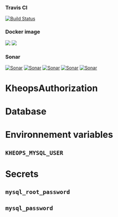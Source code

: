 ### Travis CI
[![Build Status](https://travis-ci.org/OsiriX-Foundation/KheopsAuthorization.svg?branch=master)](https://travis-ci.org/OsiriX-Foundation/KheopsAuthorization)
### Docker image
[![](https://images.microbadger.com/badges/image/osirixfoundation/kheopsauthorization-tomcat.svg)](https://microbadger.com/images/osirixfoundation/kheopsauthorization-tomcat "Get your own image badge on microbadger.com")
[![](https://images.microbadger.com/badges/commit/osirixfoundation/kheopsauthorization-tomcat.svg)](http://microbadger.com/images/osirixfoundation/kheopsauthorization-tomcat "Get your own commit badge on microbadger.com")

### Sonar
[![Sonar](https://sonarcloud.io/api/project_badges/measure?project=KheopsAuthorization&metric=ncloc)](https://sonarcloud.io/dashboard?id=KheopsAuthorization)
[![Sonar](https://sonarcloud.io/api/project_badges/measure?project=KheopsAuthorization&metric=reliability_rating)](https://sonarcloud.io/dashboard?id=KheopsAuthorization)
[![Sonar](https://sonarcloud.io/api/project_badges/measure?project=KheopsAuthorization&metric=sqale_rating)](https://sonarcloud.io/dashboard?id=KheopsAuthorization)
[![Sonar](https://sonarcloud.io/api/project_badges/measure?project=KheopsAuthorization&metric=security_rating)](https://sonarcloud.io/dashboard?id=KheopsAuthorization)
[![Sonar](https://sonarcloud.io/api/project_badges/measure?project=KheopsAuthorization&metric=alert_status)](https://sonarcloud.io/dashboard?id=KheopsAuthorization)

# KheopsAuthorization


# Database

# Environnement variables

## `KHEOPS_MYSQL_USER`

# Secrets

## `mysql_root_password`

## `mysql_password`
